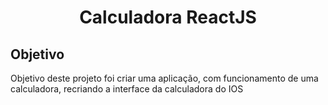 <h1 align="center">Calculadora ReactJS</h1>

<h2>Objetivo</h2>
<p>Objetivo deste projeto foi criar uma aplicação, com funcionamento de uma calculadora, recriando a interface da calculadora do IOS</p>


